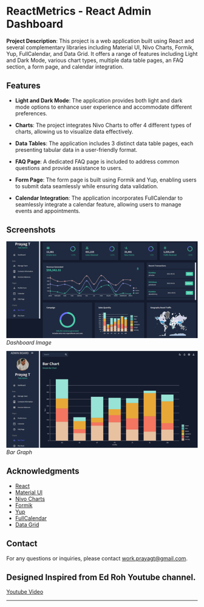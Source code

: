# ReactMetrics - React Admin Dashboard

**Project Description**: This project is a web application built using React and several complementary libraries including Material UI, Nivo Charts, Formik, Yup, FullCalendar, and Data Grid. It offers a range of features including Light and Dark Mode, various chart types, multiple data table pages, an FAQ section, a form page, and calendar integration.

## Features

- **Light and Dark Mode**: The application provides both light and dark mode options to enhance user experience and accommodate different preferences.

- **Charts**: The project integrates Nivo Charts to offer 4 different types of charts, allowing us to visualize data effectively.

- **Data Tables**: The application includes 3 distinct data table pages, each presenting tabular data in a user-friendly format.

- **FAQ Page**: A dedicated FAQ page is included to address common questions and provide assistance to users.

- **Form Page**: The form page is built using Formik and Yup, enabling users to submit data seamlessly while ensuring data validation.

- **Calendar Integration**: The application incorporates FullCalendar to seamlessly integrate a calendar feature, allowing users to manage events and appointments.

## Screenshots

![Screenshot 1](/Img/Screenshot-1.png)
_Dashboard Image_

![Screenshot 2](/Img/Screenshot-2.png)
_Bar Graph_

## Acknowledgments

- [React](https://reactjs.org/)
- [Material UI](https://mui.com/)
- [Nivo Charts](https://nivo.rocks/)
- [Formik](https://formik.org/)
- [Yup](https://github.com/jquense/yup)
- [FullCalendar](https://fullcalendar.io/)
- [Data Grid](https://mui.com/components/data-grid/)

## Contact

For any questions or inquiries, please contact [work.prayagt@gmail.com](mailto:work.prayagt@gmail.com).

## Designed Inspired from Ed Roh Youtube channel.

[Youtube Video](https://www.youtube.com/watch?v=wYpCWwD1oz0)

---
